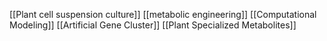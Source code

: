 [[Plant cell suspension culture]]
[[metabolic engineering]]
[[Computational Modeling]]
[[Artificial Gene Cluster]]
[[Plant Specialized Metabolites]]
